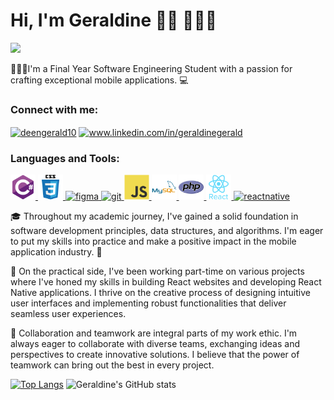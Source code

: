 <h1>Hi, I'm Geraldine 👋🏾 👩🏾‍💻</h1>
<img src='https://github.com/CodesByDine/CodesByDine/assets/91410767/a85919f0-6b36-43f9-882c-b69418da7ecb' />

<p>👩🏽‍💻I'm a Final Year Software Engineering Student with a passion for crafting exceptional mobile applications. 💻 </br>

<h3 align="left">Connect with me:</h3>
<p align="left">
<a href="https://twitter.com/deengerald10" target="blank"><img align="center" src="https://raw.githubusercontent.com/rahuldkjain/github-profile-readme-generator/master/src/images/icons/Social/twitter.svg" alt="deengerald10" height="30" width="40" /></a>
<a href="https://linkedin.com/in/www.linkedin.com/in/geraldinegerald" target="blank"><img align="center" src="https://raw.githubusercontent.com/rahuldkjain/github-profile-readme-generator/master/src/images/icons/Social/linked-in-alt.svg" alt="www.linkedin.com/in/geraldinegerald" height="30" width="40" /></a>
</p>

<h3 align="left">Languages and Tools:</h3>
<p align="left"> <a href="https://www.w3schools.com/cs/" target="_blank" rel="noreferrer"> <img src="https://raw.githubusercontent.com/devicons/devicon/master/icons/csharp/csharp-original.svg" alt="csharp" width="40" height="40"/> </a> <a href="https://www.w3schools.com/css/" target="_blank" rel="noreferrer"> <img src="https://raw.githubusercontent.com/devicons/devicon/master/icons/css3/css3-original-wordmark.svg" alt="css3" width="40" height="40"/> </a> <a href="https://www.figma.com/" target="_blank" rel="noreferrer"> <img src="https://www.vectorlogo.zone/logos/figma/figma-icon.svg" alt="figma" width="40" height="40"/> </a> <a href="https://git-scm.com/" target="_blank" rel="noreferrer"> <img src="https://www.vectorlogo.zone/logos/git-scm/git-scm-icon.svg" alt="git" width="40" height="40"/> </a> <a href="https://developer.mozilla.org/en-US/docs/Web/JavaScript" target="_blank" rel="noreferrer"> <img src="https://raw.githubusercontent.com/devicons/devicon/master/icons/javascript/javascript-original.svg" alt="javascript" width="40" height="40"/> </a> <a href="https://www.mysql.com/" target="_blank" rel="noreferrer"> <img src="https://raw.githubusercontent.com/devicons/devicon/master/icons/mysql/mysql-original-wordmark.svg" alt="mysql" width="40" height="40"/> </a> <a href="https://www.php.net" target="_blank" rel="noreferrer"> <img src="https://raw.githubusercontent.com/devicons/devicon/master/icons/php/php-original.svg" alt="php" width="40" height="40"/> </a> <a href="https://reactjs.org/" target="_blank" rel="noreferrer"> <img src="https://raw.githubusercontent.com/devicons/devicon/master/icons/react/react-original-wordmark.svg" alt="react" width="40" height="40"/> </a> <a href="https://reactnative.dev/" target="_blank" rel="noreferrer"> <img src="https://reactnative.dev/img/header_logo.svg" alt="reactnative" width="40" height="40"/> </a> </p>

🎓 Throughout my academic journey, I've gained a solid foundation in software development principles, data structures, and algorithms. I'm eager to put my skills into practice and make a positive impact in the mobile application industry. 📱<br />

🏢 On the practical side, I've been working part-time on various projects where I've honed my skills in building React websites and developing React Native applications. I thrive on the creative process of designing intuitive user interfaces and implementing robust functionalities that deliver seamless user experiences.<br />

🤝 Collaboration and teamwork are integral parts of my work ethic. I'm always eager to collaborate with diverse teams, exchanging ideas and perspectives to create innovative solutions. I believe that the power of teamwork can bring out the best in every project. <br />

[![Top Langs](https://github-readme-stats.vercel.app/api/top-langs/?username=codesbydine&layout=donut&theme=dracula)](https://github.com/codesbydine/github-readme-stats)
![Geraldine's GitHub stats](https://github-readme-stats.vercel.app/api?username=codesbydine&show_icons=true&theme=dracula)
